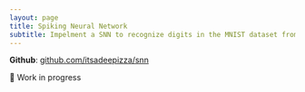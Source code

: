 ```yaml
---
layout: page
title: Spiking Neural Network
subtitle: Impelment a SNN to recognize digits in the MNIST dataset from scratch
---
```

**Github**: [github.com/itsadeepizza/snn](https://github.com/itsadeepizza/snn)

🚧 Work in progress